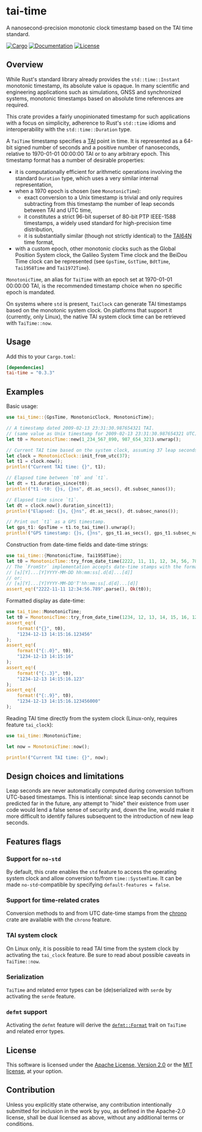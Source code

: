 # tai-time

A nanosecond-precision monotonic clock timestamp based on the TAI time standard.

[![Cargo](https://img.shields.io/crates/v/tai-time.svg)](https://crates.io/crates/tai-time)
[![Documentation](https://docs.rs/tai-time/badge.svg)](https://docs.rs/tai-time)
[![License](https://img.shields.io/badge/license-MIT%2FApache--2.0-blue.svg)](https://github.com/asynchronics/tai-time#license)


## Overview

While Rust's standard library already provides the `std::time::Instant`
monotonic timestamp, its absolute value is opaque. In many scientific and
engineering applications such as simulations, GNSS and synchronized systems,
monotonic timestamps based on absolute time references are required.

This crate provides a fairly unopinionated timestamp for such applications with
a focus on simplicity, adherence to Rust's `std::time` idioms and
interoperability with the `std::time::Duration` type.

A `TaiTime` timestamp specifies a [TAI] point in time. It is represented as a 64-bit
signed number of seconds and a positive number of nanoseconds, relative to
1970-01-01 00:00:00 TAI or to any arbitrary epoch. This timestamp format has a
number of desirable properties:

- it is computationally efficient for arithmetic operations involving the
  standard `Duration` type, which uses a very similar internal
  representation,
- when a 1970 epoch is chosen (see `MonotonicTime`):
  * exact conversion to a Unix timestamp is trivial and only requires
    subtracting from this timestamp the number of leap seconds between TAI
    and UTC time,
  * it constitutes a strict 96-bit superset of 80-bit PTP IEEE-1588
    timestamps, a widely used standard for high-precision time distribution,
  * it is substantially similar (though not strictly identical) to the
    [TAI64N] time format,
- with a custom epoch, other monotonic clocks such as the Global Position System
  clock, the Galileo System Time clock and the BeiDou Time clock can be
  represented (see `GpsTime`, `GstTime`, `BdtTime`, `Tai1958Time` and
  `Tai1972Time`).

`MonotonicTime`, an alias for `TaiTime` with an epoch set at 1970-01-01 00:00:00
TAI, is the recommended timestamp choice when no specific epoch is mandated.

On systems where `std` is present, `TaiClock` can generate TAI timestamps based
on the monotonic system clock. On platforms that support it (currently, only
Linux), the native TAI system clock time can be retrieved with `TaiTime::now`.

[TAI]: https://en.wikipedia.org/wiki/International_Atomic_Time
[TAI64N]: https://cr.yp.to/libtai/tai64.html


## Usage

Add this to your `Cargo.toml`:

```toml
[dependencies]
tai-time = "0.3.3"
```


## Examples

Basic usage:

```rust
use tai_time::{GpsTime, MonotonicClock, MonotonicTime};

// A timestamp dated 2009-02-13 23:31:30.987654321 TAI.
// (same value as Unix timestamp for 2009-02-13 23:31:30.987654321 UTC).
let t0 = MonotonicTime::new(1_234_567_890, 987_654_321).unwrap();

// Current TAI time based on the system clock, assuming 37 leap seconds.
let clock = MonotonicClock::init_from_utc(37);
let t1 = clock.now();
println!("Current TAI time: {}", t1);

// Elapsed time between `t0` and `t1`.
let dt = t1.duration_since(t0);
println!("t1 -t0: {}s, {}ns", dt.as_secs(), dt.subsec_nanos());

// Elapsed time since `t1`.
let dt = clock.now().duration_since(t1);
println!("Elapsed: {}s, {}ns", dt.as_secs(), dt.subsec_nanos());

// Print out `t1` as a GPS timestamp.
let gps_t1: GpsTime = t1.to_tai_time().unwrap();
println!("GPS timestamp: {}s, {}ns", gps_t1.as_secs(), gps_t1.subsec_nanos());
```

Construction from date-time fields and date-time strings:

```rust
use tai_time::{MonotonicTime, Tai1958Time};
let t0 = MonotonicTime::try_from_date_time(2222, 11, 11, 12, 34, 56, 789000000).unwrap();
// The `FromStr` implementation accepts date-time stamps with the format:
// [±][Y]...[Y]YYYY-MM-DD hh:mm:ss[.d[d]...[d]]
// or:
// [±][Y]...[Y]YYYY-MM-DD'T'hh:mm:ss[.d[d]...[d]]
assert_eq!("2222-11-11 12:34:56.789".parse(), Ok(t0));
```

Formatted display as date-time:

```rust
use tai_time::MonotonicTime;
let t0 = MonotonicTime::try_from_date_time(1234, 12, 13, 14, 15, 16, 123456000).unwrap();
assert_eq!(
    format!("{}", t0),
    "1234-12-13 14:15:16.123456"
);
assert_eq!(
    format!("{:.0}", t0),
    "1234-12-13 14:15:16"
);
assert_eq!(
    format!("{:.3}", t0),
    "1234-12-13 14:15:16.123"
);
assert_eq!(
    format!("{:.9}", t0),
    "1234-12-13 14:15:16.123456000"
);
```

Reading TAI time directly from the system clock (Linux-only, requires
feature `tai_clock`):

```rust
use tai_time::MonotonicTime;

let now = MonotonicTime::now();

println!("Current TAI time: {}", now);
```


## Design choices and limitations

Leap seconds are never automatically computed during conversion to/from
UTC-based timestamps. This is intentional: since leap seconds cannot be
predicted far in the future, any attempt to "hide" their existence from user
code would lend a false sense of security and, down the line, would make it
more difficult to identify failures subsequent to the introduction of new
leap seconds.


## Features flags

### Support for `no-std`

By default, this crate enables the `std` feature to access the operating
system clock and allow conversion to/from `time::SystemTime`. It can be made
`no-std`-compatible by specifying `default-features = false`.

### Support for time-related crates

Conversion methods to and from UTC date-time stamps from the [chrono] crate
are available with the `chrono` feature.

[chrono]: https://crates.io/crates/chrono

### TAI system clock

On Linux only, it is possible to read TAI time from the system clock by
activating the `tai_clock` feature. Be sure to read about possible caveats
in `TaiTime::now`.

### Serialization

`TaiTime` and related error types can be (de)serialized with `serde` by
activating the `serde` feature.

### `defmt` support

Activating the `defmt` feature will derive the
[`defmt::Format`](https://defmt.ferrous-systems.com/format) trait on `TaiTime`
and related error types.

## License

This software is licensed under the [Apache License, Version
2.0](LICENSE-APACHE) or the [MIT license](LICENSE-MIT), at your option.


## Contribution

Unless you explicitly state otherwise, any contribution intentionally submitted
for inclusion in the work by you, as defined in the Apache-2.0 license, shall be
dual licensed as above, without any additional terms or conditions.
